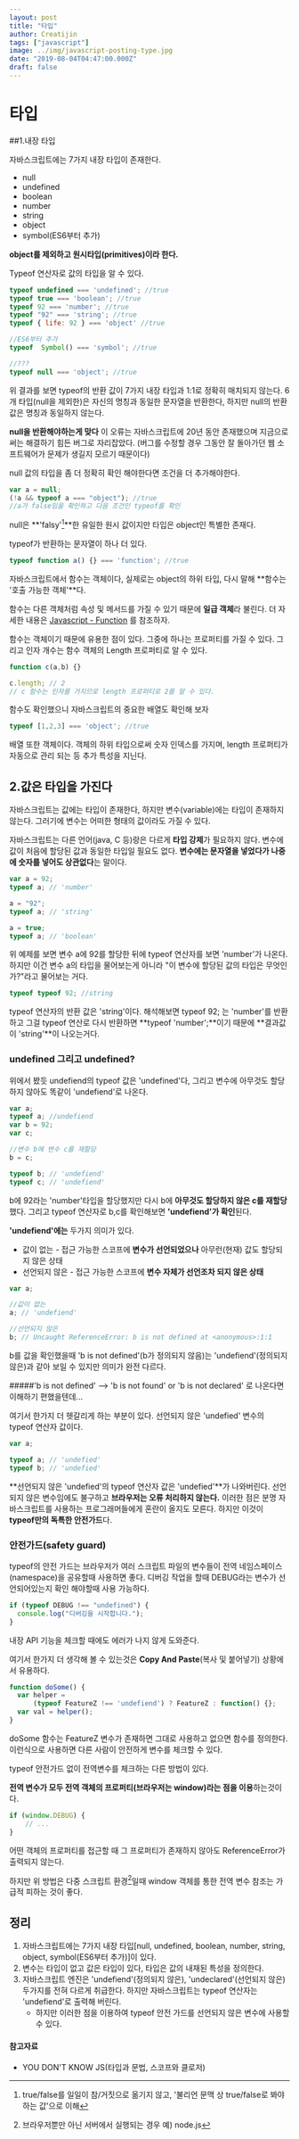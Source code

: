 ```yaml
---
layout: post
title: "타입"
author: Creatijin
tags: ["javascript"]
image: ../img/javascript-posting-type.jpg
date: "2019-08-04T04:47:00.000Z"
draft: false
---
```

# 타입

##1.내장 타입

자바스크립트에는 7가지 내장 타입이 존재한다.

- null
- undefined
- boolean
- number
- string
- object
- symbol(ES6부터 추가)

**object를 제외하고 원시타입(primitives)이라 한다.**



Typeof 연산자로 값의 타입을 알 수 있다.

~~~javascript
typeof undefined === 'undefined'; //true
typeof true === 'boolean'; //true
typeof 92 === 'number'; //true
typeof "92" === 'string'; //true
typeof { life: 92 } === 'object' //true

//ES6부터 추가
typeof  Symbol() === 'symbol'; //true

//???
typeof null === 'object'; //true
~~~

위 결과를 보면 typeof의 반환 값이 7가지 내장 타입과 1:1로 정확히 매치되지 않는다. 6개 타입(null을 제외한)은 자신의 명칭과 동일한 문자열을 반환한다, 하지만 null의 반환 값은 명칭과 동일하지 않는다.

**null을 반환해야하는게 맞다** 이 오류는 자바스크립트에 20년 동안 존재했으며 지금으로써는 해결하기 힘든 버그로 자리잡았다. (버그를 수정할 경우 그동안 잘 돌아가던 웹 소프트웨어가 문제가 생길지 모르기 때문이다)



null 값의 타입을 좀 더 정확히 확인 해야한다면 조건을 더 추가해야한다.

~~~~javascript
var a = null;
(!a && typeof a === "object"); //true
//a가 false임을 확인하고 다음 조건인 typeof를 확인
~~~~

null은 **'falsy'[^1]**한 유일한 원시 값이지만 타입은 object인 특별한 존재다.

[^1]:true/false를 일일이 참/거짓으로 옮기지 않고, '불리언 문맥 상 true/false로 봐야하는 값'으로 이해



typeof가 반환하는 문자열이 하나 더 있다.

~~~javascript
typeof function a() {} === 'function'; //true
~~~

자바스크립트에서 함수는 객체이다, 실제로는 object의 하위 타입, 다시 말해  **함수는 '호출 가능한 객체'**다.

함수는 다른 객체처럼 속성 및 메서드를 가질 수 있기 때문에 **일급 객체**라 불린다. 더 자세한 내용은 [Javascript - Function](https://creatijin.netlify.com/basic/함수/) 를 참조하자.

함수는 객체이기 때문에 유용한 점이 있다. 그중에 하나는 프로퍼티를 가질 수 있다. 그리고 인자 개수는 함수 객체의 Length 프로퍼티로 알 수 있다.

~~~~javascript
function c(a,b) {}

c.length; // 2
// c 함수는 인자를 가지므로 length 프로퍼티로 2를 알 수 있다.
~~~~

함수도 확인했으니 자바스크립트의 중요한 배열도 확인해 보자

~~~javascript
typeof [1,2,3] === 'object'; //true
~~~

배열 또한 객체이다. 객체의 하위 타입으로써 숫자 인덱스를 가지며, length 프로퍼티가 자동으로 관리 되는 등 추가 특성을 지닌다.



## 2.값은 타입을 가진다

자바스크립트는 값에는 타입이 존재한다, 하지만 변수(variable)에는 타입이 존재하지 않는다. 그러기에 변수는 어떠한 형태의 값이라도 가질 수 있다.

자바스크립트는 다른 언어(java, C 등)랑은 다르게 **타입 강제**가 필요하지 않다. 변수에 값이 처음에 할당된 값과 동일한 타입일 필요도 없다. **변수에는 문자열을 넣었다가 나중에 숫자를 넣어도 상관없다**는 말이다.

~~~javascript
var a = 92;
typeof a; // 'number'

a = "92";
typeof a; // 'string'

a = true;
typeof a; // 'boolean'
~~~

위 예제를 보면 변수 a에 92를 할당한 뒤에 typeof 연산자를 보면 'number'가 나온다. 하지만 이건 변수 a의 타입을 물어보는게 아니라 "이 변수에 할당된 값의 타입은 무엇인가?"라고 물어보는 거다.

~~~javascript
typeof typeof 92; //string
~~~

typeof 연산자의 반환 값은 'string'이다. 해석해보면 typeof 92; 는 'number'를 반환하고 그걸 typeof 연산로 다시 반환하면 **typeof 'number';**이기 때문에 **결과값이 'string'**이 나오는거다.



### undefined 그리고 undefined?

위에서 봤듯 undefiend의 typeof 값은 'undefined'다, 그리고 변수에 아무것도 할당 하지 않아도 똑같이 'undefiend'로 나온다.

~~~javascript
var a;
typeof a; //undefiend
var b = 92;
var c;

//변수 b에 변수 c를 재할당
b = c;

typeof b; // 'undefiend'
typeof c; // 'undefiend'
~~~

b에 92라는 'number'타입을 할당했지만 다시 b에 **아무것도 할당하지 않은 c를 재할당**했다. 그리고 typeof 연산자로 b,c를 확인해보면 **'undefiend'가 확인**된다.

**'undefiend'에는** 두가지 의미가 있다.

- 값이 없는 - 접근 가능한 스코프에 **변수가 선언되었으나** 아무런(현재) 값도 할당되지 않은 상태
- 선언되지 않은 - 접근 가능한 스코프에 **변수 자체가 선언조차 되지 않은 상태**

~~~javascript
var a;

//값이 없는
a; // 'undefiend'

//선언되지 않은
b; // Uncaught ReferenceError: b is not defined at <anonymous>:1:1
~~~

b를 값을 확인했을때 'b is not defined'(b가 정의되지 않음)는 'undefiend'(정의되지 않은)과 같아 보일 수 있지만 의미가 완전 다르다.

#####'b is not defined' —> 'b is not found' or 'b is not declared' 로 나온다면 이해하기 편했을텐데...

여기서 한가지 더 헷갈리게 하는 부분이 있다. 선언되지 않은 'undefied' 변수의 typeof 연산자 값이다.

~~~javascript
var a;

typeof a; // 'undefied'
typeof b; // 'undefied'
~~~

**선언되지 않은 'undefied'의 typeof 연산자 값은 'undefied'**가 나와버린다. 선언되지 않은 변수임에도 불구하고 **브라우저는 오류 처리하지 않는다.** 이러한 점은 분명 자바스크립트를 사용하는 프로그래머들에게 혼란이 올지도 모른다. 하지만 이것이 **typeof만의 독특한 안전가드**다.



### 안전가드(safety guard)

typeof의 안전 가드는 브라우저가 여러 스크립트 파일의 변수들이 전역 네임스페이스(namespace)을 공유할때 사용하면 좋다. 디버깅 작업을 할때 DEBUG라는 변수가 선언되어있는지 확인 해야할때 사용 가능하다.

~~~javascript
if (typeof DEBUG !== "undefined") {
  console.log("디버깅을 시작합니다.");
}
~~~

내장 API 기능을 체크할 때에도 에러가 나지 않게 도와준다.



여기서 한가지 더 생각해 볼 수 있는것은 **Copy And Paste**(복사 및 붙어넣기) 상황에서 유용하다.

~~~javascript
function doSome() {
  var helper =
      (typeof FeatureZ !== 'undefiend') ? FeatureZ : function() {};
  var val = helper();
}
~~~

doSome 함수는 FeatureZ 변수가 존재하면 그대로 사용하고 없으면 함수를 정의한다. 이런식으로 사용하면 다른 사람이 안전하게 변수를 체크할 수 있다.



typeof  안전가드 없이 전역변수를 체크하는 다른 방법이 있다.

**전역 변수가 모두 전역 객체의 프로퍼티(브라우저는 window)라는 점을 이용**하는것이다.

~~~javascript
if (window.DEBUG) {
 	// ...
}
~~~

어떤 객체의 프로퍼티를 접근할 때 그 프로퍼티가 존재하지 않아도 ReferenceError가 출력되지 않는다.

하지만 위 방법은 다중 스크립트 환경[^2]일때 window 객체를 통한 전역 변수 참조는 가급적 피하는 것이 좋다.

[^2]:브라우저뿐만 아닌 서버에서 실행되는 경우 예) node.js



## 정리

1. 자바스크립트에는 7가지 내장 타입[null, undefined, boolean, number, string, object, symbol(ES6부터 추가)]이 있다.
2. 변수는 타입이 없고 값은 타입이 있다, 타입은 값의 내재된 특성을 정의한다.
3. 자바스크립트 엔진은 'undefiend'(정의되지 않은), 'undeclared'(선언되지 않은) 두가지를 전혀 다르게 취급한다. 하지만 자바스크립트는 typeof 연산자는 'undefiend'로 출력해 버린다.
   - 하지만 이러한 점을 이용하여 typeof 안전 가드를 선언되지 않은 변수에 사용할 수 있다.



#### 참고자료

- YOU DON'T KNOW JS(타입과 문법, 스코프와 클로저)